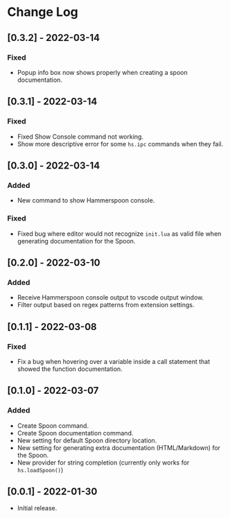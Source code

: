 # Change Log

## [0.3.2] - 2022-03-14

### Fixed

- Popup info box now shows properly when creating a spoon documentation.

## [0.3.1] - 2022-03-14

### Fixed

- Fixed Show Console command not working.
- Show more descriptive error for some `hs.ipc` commands when they fail.

## [0.3.0] - 2022-03-14

### Added

- New command to show Hammerspoon console.

### Fixed

- Fixed bug where editor would not recognize `init.lua` as valid file
when generating documentation for the Spoon.

## [0.2.0] - 2022-03-10

### Added

- Receive Hammerspoon console output to vscode output window.
- Filter output based on regex patterns from extension settings.

## [0.1.1] - 2022-03-08

### Fixed

- Fix a bug when hovering over a variable inside a call statement that showed the function documentation.

## [0.1.0] - 2022-03-07

### Added

- Create Spoon command.
- Create Spoon documentation command.
- New setting for default Spoon directory location.
- New setting for generating extra documentation (HTML/Markdown) for the Spoon.
- New provider for string completion (currently only works for `hs.loadSpoon()`)

## [0.0.1] - 2022-01-30

- Initial release.
